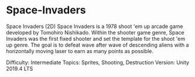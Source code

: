 # Space-Invaders

Space Invaders (2D)
Space Invaders is a 1978 shoot 'em up arcade game developed by Tomohiro Nishikado. Within the shooter game genre, Space Invaders was the first fixed shooter and set the template for the shoot 'em up genre. The goal is to defeat wave after wave of descending aliens with a horizontally moving laser to earn as many points as possible.

Difficulty: Intermediate
Topics: Sprites, Shooting, Destruction
Version: Unity 2019.4 LTS
